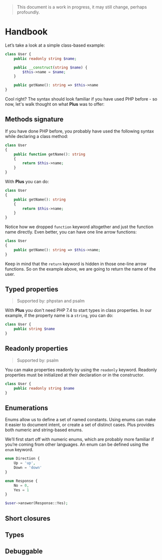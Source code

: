 > This document is a work in progress, it may still change, perhaps profoundly.

# Handbook

Let’s take a look at a simple class-based example:

```php
class User {
    public readonly string $name;

    public __construct(string $name) {
        $this->name = $name;
    }

    public getName(): string => $this->name
}
```

Cool right? The syntax should look familiar if you have used PHP before - so now, let's walk thought on
what **Plus** was to offer:

## Methods signature

If you have done PHP before, you probably have used the following syntax while declaring a class method:

```php
class User
{
    public function getName(): string
    {
        return $this->name;
    }
}
```

With **Plus** you can do:

```php
class User
{
    public getName(): string
    {
        return $this->name;
    }
}
```

Notice how we dropped `function` keyword altogether and just the function name directly. Even
better, you can have one line arrow functions:

```php
class User
{
    public getName(): string => $this->name;
}
```

Keep in mind that the `return` keyword is hidden in those one-line arrow functions. So on the
example above, we are going to return the name of the user.

## Typed properties

> Supported by: phpstan and psalm

With **Plus** you don't need PHP 7.4 to start types in class properties. In our example, if the
property name is a `string`, you can do:

```php
class User {
    public string $name
}
```

## Readonly properties

> Supported by: psalm

You can make properties readonly by using the `readonly` keyword. Readonly properties must be
initialized at their declaration or in the constructor.

```php
class User {
    public readonly string $name
}
```

## Enumerations

Enums allow us to define a set of named constants. Using enums can make it easier to document
intent, or create a set of distinct cases. Plus provides both numeric and string-based enums.

We’ll first start off with numeric enums, which are probably more familiar if you’re coming from
other languages. An enum can be defined using the `enum` keyword.

```php
enum Direction {
    Up = 'up',
    Down = 'down'
}

enum Response {
    No = 0,
    Yes = 1
}

$user->answer(Response::Yes);
```

## Short closures

## Types

## Debuggable



